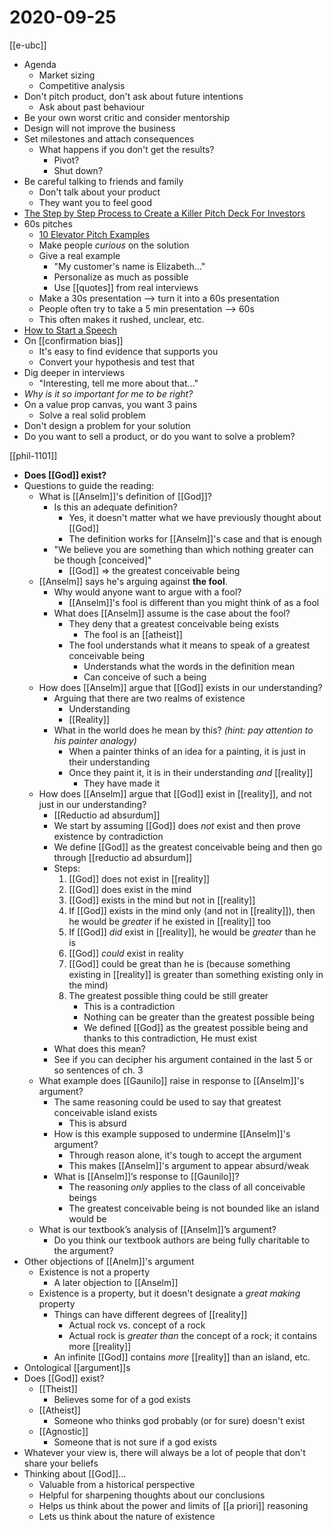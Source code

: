 # 2020-09-25

[[e-ubc]]

- Agenda
  - Market sizing
  - Competitive analysis
- Don't pitch product, don't ask about future intentions
  - Ask about past behaviour
- Be your own worst critic and consider mentorship
- Design will not improve the business
- Set milestones and attach consequences
  - What happens if you don't get the results?
    - Pivot?
    - Shut down?
- Be careful talking to friends and family
  - Don't talk about your product
  - They want you to feel good
- [The Step by Step Process to Create a Killer Pitch Deck For Investors](https://neilpatel.com/blog/create-pitch-deck-investors/)
- 60s pitches
  - [10 Elevator Pitch Examples](https://blog.hubspot.com/sales/elevator-pitch-examples)
  - Make people _curious_ on the solution
  - Give a real example
    - "My customer's name is Elizabeth..."
    - Personalize as much as possible
    - Use [[quotes]] from real interviews
  - Make a 30s presentation --> turn it into a 60s presentation
  - People often try to take a 5 min presentation --> 60s
  - This often makes it rushed, unclear, etc.
- [How to Start a Speech](https://www.youtube.com/watch?v=w82a1FT5o88)
- On [[confirmation bias]]
  - It's easy to find evidence that supports you
  - Convert your hypothesis and test that
- Dig deeper in interviews
  - "Interesting, tell me more about that..."
- *Why is it so important for me to be right?*
- On a value prop canvas, you want 3 pains
  - Solve a real solid problem
- Don't design a problem for your solution
- Do you want to sell a product, or do you want to solve a problem?

[[phil-1101]]

- **Does [[God]] exist?**
- Questions to guide the reading:
  - What is [[Anselm]]'s definition of [[God]]?
    - Is this an adequate definition?
      - Yes, it doesn't matter what we have previously thought about [[God]]
      - The definition works for [[Anselm]]'s case and that is enough
    - "We believe you are something than which nothing greater can be though [conceived]"
      - [[God]] => the greatest conceivable being
  - [[Anselm]] says he's arguing against **the fool**.
    - Why would anyone want to argue with a fool?
      - [[Anselm]]'s fool is different than you might think of as a fool
    - What does [[Anselm]] assume is the case about the fool?
      - They deny that a greatest conceivable being exists
        - The fool is an [[atheist]]
      - The fool understands what it means to speak of a greatest conceivable being
        - Understands what the words in the definition mean
        - Can conceive of such a being
  - How does [[Anselm]] argue that [[God]] exists in our understanding?
    - Arguing that there are two realms of existence
      - Understanding
      - [[Reality]]
    - What in the world does he mean by this? *(hint: pay attention to his painter analogy)*
      - When a painter thinks of an idea for a painting, it is just in their understanding
      - Once they paint it, it is in their understanding _and_ [[reality]]
        - They have made it
  - How does [[Anselm]] argue that [[God]] exist in [[reality]], and not just in our understanding?
    - [[Reductio ad absurdum]]
    - We start by assuming [[God]] does _not_ exist and then prove existence by contradiction
    - We define [[God]] as the greatest conceivable being and then go through [[reductio ad absurdum]]
    - Steps:
        1. [[God]] does not exist in [[reality]]
        2. [[God]] does exist in the mind
        3. [[God]] exists in the mind but not in [[reality]]
        4. If [[God]] exists in the mind only (and not in [[reality]]), then he would be _greater_ if he existed in [[reality]] too
        5. If [[God]] _did_ exist in [[reality]], he would be _greater_ than he is
        6. [[God]] _could_ exist in reality
        7. [[God]] could be great than he is (because something existing in [[reality]] is greater than something existing only in the mind)
        8. The greatest possible thing could be still greater
           - This is a contradiction
           - Nothing can be greater than the greatest possible being
           - We defined [[God]] as the greatest possible being and thanks to this contradiction, He must exist
    - What does this mean?
    - See if you can decipher his argument contained in the last 5 or so sentences of ch. 3
  - What example does [[Gaunilo]] raise in response to [[Anselm]]'s argument?
    - The same reasoning could be used to say that greatest conceivable island exists
      - This is absurd
    - How is this example supposed to undermine [[Anselm]]'s argument?
      - Through reason alone, it's tough to accept the argument
      - This makes [[Anselm]]'s argument to appear absurd/weak
    - What is [[Anselm]]’s response to [[Gaunilo]]?
      - The reasoning _only_ applies to the class of all conceivable beings
      - The greatest conceivable being is not bounded like an island would be
  - What is our textbook’s analysis of [[Anselm]]’s argument?
    - Do you think our textbook authors are being fully charitable to the argument?
- Other objections of [[Anelm]]'s argument
  - Existence is not a property
    - A later objection to [[Anselm]]
  - Existence is a property, but it doesn't designate a _great making_ property
    - Things can have different degrees of [[reality]]
      - Actual rock vs. concept of a rock
      - Actual rock is _greater than_ the concept of a rock; it contains more [[reality]]
    - An infinite [[God]] contains _more_ [[reality]] than an island, etc.
- Ontological [[argument]]s
- Does [[God]] exist?
  - [[Theist]]
    - Believes some for of a god exists
  - [[Atheist]]
    - Someone who thinks god probably (or for sure) doesn't exist
  - [[Agnostic]]
    - Someone that is not sure if a god exists
- Whatever your view is, there will always be a lot of people that don't share your beliefs
- Thinking about [[God]]...
  - Valuable from a historical perspective
  - Helpful for sharpening thoughts about our conclusions
  - Helps us think about the power and limits of [[a priori]] reasoning
  - Lets us think about the nature of existence

